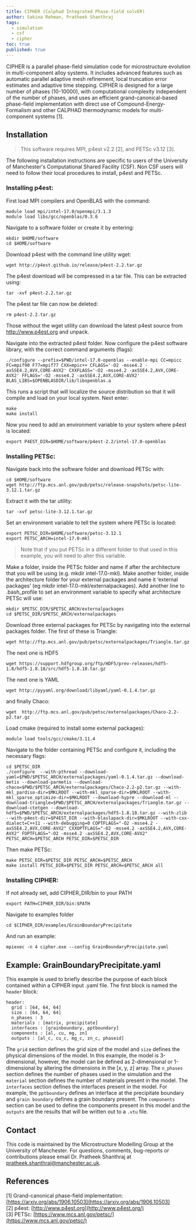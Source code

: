 ```yaml
---
title: CIPHER (Calphad Integrated Phase-field solvER)
author: Sakina Rehman, Pratheek Shanthraj
tags:
  - simulation
  - csf
  - cipher
toc: true
published: true
---
```


CIPHER is a parallel phase-field simulation code for microstructure evolution in multi-component alloy systems. It includes advanced features such as automatic parallel adaptive mesh refinement, local truncation error estimates and adaptive time stepping. CIPHER is designed for a large number of phases (10-10000), with computational complexity independent of the number of phases, and uses an efficient grand-canonical-based phase-field implementation with direct use of Compound-Energy- Formalism and other CALPHAD thermodynamic models for multi-component systems [1].

## Installation
>This software requires MPI, p4est v2.2 [2], and PETSc v3.12 [3].

The following installation instructions are specific to users of the University of Manchester's Computational Shared Facility (CSF). Non CSF users will need to follow their local procedures to install, p4est and PETSc.

### Installing p4est:

First load MPI compilers and OpenBLAS with the command:
```
module load mpi/intel-17.0/openmpi/3.1.3
module load libs/gcc/openblas/0.3.6
```
Navigate to a software folder or create it by entering:

```
mkdir $HOME/software
cd $HOME/software
```

Download p4est with the command line utility wget:
```
wget http://p4est.github.io/release/p4est-2.2.tar.gz
```

The p4est download will be compressed in a tar file. This can be extracted using:

```
tar -xvf p4est-2.2.tar.gz
```

The p4est tar file can now be deleted:

```
rm p4est-2.2.tar.gz
```
Those without the wget utility can download the latest p4est source from http://www.p4est.org and unpack. 

Navigate into the extracted p4est folder.  Now configure the p4est software library, with the correct command arguments (flags):
```
./configure --prefix=$PWD/intel-17.0-openblas --enable-mpi CC=mpicc FC=mpif90 F77=mpif77 CXX=mpic++ CFLAGS='-O2 -msse4.2 -axSSE4.2,AVX,CORE-AVX2' CXXFLAGS='-O2 -msse4.2 -axSSE4.2,AVX,CORE-AVX2' FFLAGS='-O2 -msse4.2 -axSSE4.2,AVX,CORE-AVX2' BLAS_LIBS=$OPENBLASDIR/lib/libopenblas.a
```
This runs a script that will localize the source distribution so that it will compile and load on your local system.  Next enter:
```
make
make install
```
Now you need to add an environment variable to your system where p4est is located:
```
export P4EST_DIR=$HOME/software/p4est-2.2/intel-17.0-openblas
```
### Installing PETSc:

Navigate back into the software folder and download PETSc with:

```
cd $HOME/software
wget http://ftp.mcs.anl.gov/pub/petsc/release-snapshots/petsc-lite-3.12.1.tar.gz
```
Extract it with the tar utility:

```
tar -xvf petsc-lite-3.12.1.tar.gz
```

Set an environment variable to tell the system where PETSc is located:
```
export PETSC_DIR=$HOME/software/petsc-3.12.1
export PETSC_ARCH=intel-17.0-mkl
```
> Note that if you put PETSc in a different folder to that used in this example, you will need to alter this variable.

Make a folder, inside the PETSc folder and name if after the architecture that you will be using (e.g. mkdir intel-17.0-mkl).  Make another folder, inside the architecture folder for your external packages and name it ‘external packages’ (eg mkdir intel-17.0-mkl/externalpackages).  Add another line to .bash_profile to set an environment variable to specify what architecture PETSc will use:
```
mkdir $PETSC_DIR/$PETSC_ARCH/externalpackages
cd $PETSC_DIR/$PETSC_ARCH/externalpackages
```
Download three external packages for PETSc by navigating into the external packages folder.  The first of these is Triangle:
```
wget http://ftp.mcs.anl.gov/pub/petsc/externalpackages/Triangle.tar.gz
```
The next one is HDF5
```
wget https://support.hdfgroup.org/ftp/HDF5/prev-releases/hdf5-1.8/hdf5-1.8.18/src/hdf5-1.8.18.tar.gz
```
The next one is YAML
```
wget http://pyyaml.org/download/libyaml/yaml-0.1.4.tar.gz
```
and finally Chaco:
```
wget  http://ftp.mcs.anl.gov/pub/petsc/externalpackages/Chaco-2.2-p2.tar.gz
```
Load cmake (required to install some external packages):
```
module load tools/gcc/cmake/3.11.4
```
Navigate to the folder containing PETSc and configure it, including the necessary flags:
```
cd $PETSC_DIR
./configure  --with-pthread --download-yaml=$PWD/$PETSC_ARCH/externalpackages/yaml-0.1.4.tar.gz --download-metis --download-parmetis --download-chaco=$PWD/$PETSC_ARCH/externalpackages/Chaco-2.2-p2.tar.gz --with-mkl_pardiso-dir=$MKLROOT --with-mkl_sparse-dir=$MKLROOT --with-mkl_sparse_optimize-dir=$MKLROOT --download-hypre --download-ml --download-triangle=$PWD/$PETSC_ARCH/externalpackages/Triangle.tar.gz --download-ctetgen --download-hdf5=$PWD/$PETSC_ARCH/externalpackages/hdf5-1.8.18.tar.gz --with-zlib --with-p4est-dir=$P4EST_DIR --with-blaslapack-dir=$MKLROOT --with-cxx-dialect=C++11 --with-debugging=0 COPTFLAGS="-O2 -msse4.2 -axSSE4.2,AVX,CORE-AVX2" CXXOPTFLAGS="-O2 -msse4.2 -axSSE4.2,AVX,CORE-AVX2" FOPTFLAGS="-O2 -msse4.2 -axSSE4.2,AVX,CORE-AVX2" PETSC_ARCH=$PETSC_ARCH PETSC_DIR=$PETSC_DIR
```
Then make PETSc:
```
make PETSC_DIR=$PETSC_DIR PETSC_ARCH=$PETSC_ARCH
make install PETSC_DIR=$PETSC_DIR PETSC_ARCH=$PETSC_ARCH all
```

### Installing CIPHER:

If not already set, add CIPHER_DIR/bin to your PATH
```
export PATH=CIPHER_DIR/bin:$PATH
```
Navigate to examples folder
```
cd $CIPHER_DIR/examples/GrainBoundaryPrecipitate
```
And run an example:
```
mpiexec -n 4 cipher.exe --config GrainBoundaryPrecipitate.yaml
```
## Example: GrainBoundaryPrecipitate.yaml

This example is used to briefly describe the purpose of each block contained within a CIPHER input .yaml file. The first block is named the ```header``` block:

```
header:
  grid : [64, 64, 64]
  size : [64, 64, 64]
  n_phases : 3
  materials : [matrix, precipitate]
  interfaces : [grainboundary, pptboundary]
  components : [al, cu, mg, zn]
  outputs : [al_c, cu_c, mg_c, zn_c, phaseid] 
  ```

The ```grid``` section defines the grid size of the model and ```size``` defines the physical dimensions of the model. In this example, the model is 3-dimensional, however, the model can be defined as 2-dimensional or 1-dimensional by altering the dimensions in the [x, y, z] array. The ```n_phases``` section defines the number of phases used in the simulation and the ```material``` section defines the number of materials present in the model. The ```interfaces``` section defines the interfaces present in the model. For example, the ```pptboundary``` defines an interface at the precipitate boundary and ```grain boundary``` defines a grain boundary present. The ```components``` section can be used to define the components present in this model and the ```outputs``` are the results that will be written out to a ```.vtu``` file.

## Contact

This code is maintained by the Microstructure Modelling Group at the University of Manchester. For questions, comments, bug-reports or contributions please email Dr. Pratheek Shanthraj at [pratheek.shanthraj@manchester.ac.uk](mailto:pratheek.shanthraj@manchester.ac.uk).

## References

[1] Grand-canonical phase-field implementation: [https://arxiv.org/abs/1906.10503](https://arxiv.org/abs/1906.10503)  
[2] p4est: [http://www.p4est.org](http://www.p4est.org/)  
[3] PETSc: [https://www.mcs.anl.gov/petsc/](https://www.mcs.anl.gov/petsc/)
